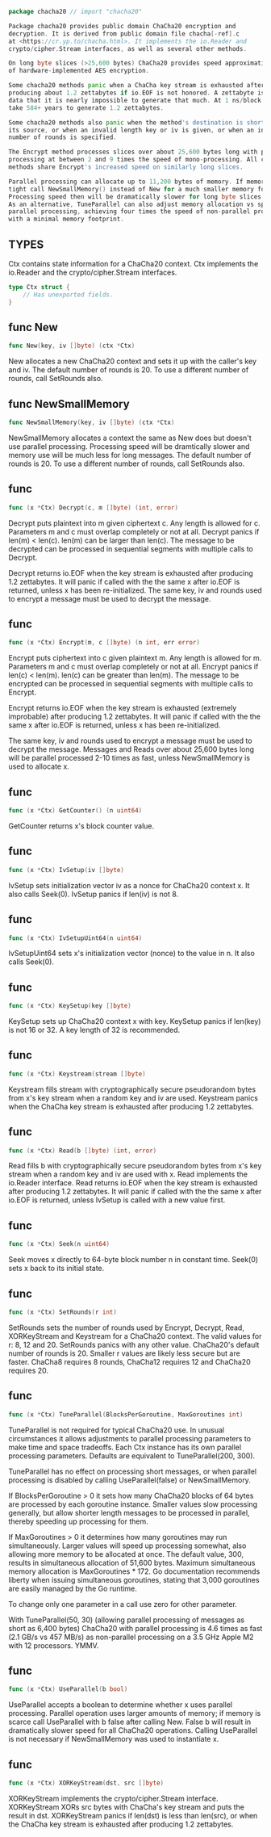 ```go
package chacha20 // import "chacha20"
```
```go
Package chacha20 provides public domain ChaCha20 encryption and
decryption. It is derived from public domain file chacha[-ref].c
at <https://cr.yp.to/chacha.html>. It implements the io.Reader and
crypto/cipher.Stream interfaces, as well as several other methods.
```
```go
On long byte slices (>25,600 bytes) ChaCha20 provides speed approximating that
of hardware-implemented AES encryption.
```
```go
Some chacha20 methods panic when a ChaCha key stream is exhausted after
producing about 1.2 zettabytes if io.EOF is not honored. A zettabyte is so much
data that it is nearly impossible to generate that much. At 1 ns/block it would
take 584+ years to generate 1.2 zettabytes.
```
```go
Some chacha20 methods also panic when the method's destination is shorter than
its source, or when an invalid length key or iv is given, or when an invalid
number of rounds is specified.
```
```go
The Encrypt method processes slices over about 25,600 bytes long with parallel
processing at between 2 and 9 times the speed of mono-processing. All chacha20
methods share Encrypt's increased speed on similarly long slices.
```
```go
Parallel processing can allocate up to 11,200 bytes of memory. If memory is
tight call NewSmallMemory() instead of New for a much smaller memory footprint.
Processing speed then will be dramatically slower for long byte slices.
As an alternative, TuneParallel can also adjust memory allocation vs speed for
parallel processing, achieving four times the speed of non-parallel processing
with a minimal memory footprint.
```
## TYPES

Ctx contains state information for a ChaCha20 context. Ctx implements the
io.Reader and the crypto/cipher.Stream interfaces.
```go
type Ctx struct {
	// Has unexported fields.
}
```
## func New
```go
func New(key, iv []byte) (ctx *Ctx)
```
New allocates a new ChaCha20 context and sets it up with the caller's key
and iv. The default number of rounds is 20. To use a different number of
rounds, call SetRounds also.

## func NewSmallMemory
```go
func NewSmallMemory(key, iv []byte) (ctx *Ctx)
```
NewSmallMemory allocates a context the same as New does but doesn't use
parallel processing. Processing speed will be dramtically slower and memory
use will be much less for long messages. The default number of rounds is 20.
To use a different number of rounds, call SetRounds also.

## func 
```go
func (x *Ctx) Decrypt(c, m []byte) (int, error)
```
Decrypt puts plaintext into m given ciphertext c. Any length is allowed for
c. Parameters m and c must overlap completely or not at all. Decrypt panics
if len(m) < len(c). len(m) can be larger than len(c). The message to be
decrypted can be processed in sequential segments with multiple calls to
Decrypt.

Decrypt returns io.EOF when the key stream is exhausted after producing
1.2 zettabytes. It will panic if called with the the same x after io.EOF is
returned, unless x has been re-initialized. The same key, iv and rounds used
to encrypt a message must be used to decrypt the message.

## func 
```go
func (x *Ctx) Encrypt(m, c []byte) (n int, err error)
```
Encrypt puts ciphertext into c given plaintext m. Any length is allowed for
m. Parameters m and c must overlap completely or not at all. Encrypt panics
if len(c) < len(m). len(c) can be greater than len(m). The message to be
encrypted can be processed in sequential segments with multiple calls to
Encrypt.

Encrypt returns io.EOF when the key stream is exhausted (extremely
improbable) after producing 1.2 zettabytes. It will panic if called with the
the same x after io.EOF is returned, unless x has been re-initialized.

The same key, iv and rounds used to encrypt a message must be used to
decrypt the message. Messages and Reads over about 25,600 bytes long will
be parallel processed 2-10 times as fast, unless NewSmallMemory is used to
allocate x.

## func 
```go
func (x *Ctx) GetCounter() (n uint64)
```
GetCounter returns x's block counter value.

## func 
```go
func (x *Ctx) IvSetup(iv []byte)
```
IvSetup sets initialization vector iv as a nonce for ChaCha20 context x.
It also calls Seek(0). IvSetup panics if len(iv) is not 8.

## func 
```go
func (x *Ctx) IvSetupUint64(n uint64)
```
IvSetupUint64 sets x's initialization vector (nonce) to the value in n.
It also calls Seek(0).

## func 
```go
func (x *Ctx) KeySetup(key []byte)
```
KeySetup sets up ChaCha20 context x with key. KeySetup panics if len(key) is
not 16 or 32. A key length of 32 is recommended.

## func 
```go
func (x *Ctx) Keystream(stream []byte)
```
Keystream fills stream with cryptographically secure pseudorandom bytes from
x's key stream when a random key and iv are used. Keystream panics when the
ChaCha key stream is exhausted after producing 1.2 zettabytes.

## func 
```go
func (x *Ctx) Read(b []byte) (int, error)
```
Read fills b with cryptographically secure pseudorandom bytes from x's
key stream when a random key and iv are used with x. Read implements the
io.Reader interface. Read returns io.EOF when the key stream is exhausted
after producing 1.2 zettabytes. It will panic if called with the the same x
after io.EOF is returned, unless IvSetup is called with a new value first.

## func 
```go
func (x *Ctx) Seek(n uint64)
```
Seek moves x directly to 64-byte block number n in constant time. Seek(0)
sets x back to its initial state.

## func 
```go
func (x *Ctx) SetRounds(r int)
```
SetRounds sets the number of rounds used by Encrypt, Decrypt, Read,
XORKeyStream and Keystream for a ChaCha20 context. The valid values for r:
8, 12 and 20. SetRounds panics with any other value. ChaCha20's default
number of rounds is 20. Smaller r values are likely less secure but are
faster. ChaCha8 requires 8 rounds, ChaCha12 requires 12 and ChaCha20
requires 20.

## func 
```go
func (x *Ctx) TuneParallel(BlocksPerGoroutine, MaxGoroutines int)
```
TuneParallel is not required for typical ChaCha20 use. In unusual
circumstances it allows adjustments to parallel processing parameters
to make time and space tradeoffs. Each Ctx instance has its own parallel
processing parameters. Defaults are equivalent to TuneParallel(200, 300).

TuneParallel has no effect on processing short messages, or when parallel
processing is disabled by calling UseParallel(false) or NewSmallMemory.

If BlocksPerGoroutine > 0 it sets how many ChaCha20 blocks of 64 bytes
are processed by each goroutine instance. Smaller values slow processing
generally, but allow shorter length messages to be processed in parallel,
thereby speeding up processing for them.

If MaxGoroutines > 0 it determines how many goroutines may run
simultaneously. Larger values will speed up processing somewhat,
also allowing more memory to be allocated at once. The default value, 300,
results in simultaneous allocation of 51,600 bytes. Maximum simultaneous
memory allocation is MaxGoroutines * 172. Go documentation recommends
liberty when issuing simultaneous goroutines, stating that 3,000 goroutines
are easily managed by the Go runtime.

To change only one parameter in a call use zero for other parameter.

With TuneParallel(50, 30) (allowing parallel processing of messages as short
as 6,400 bytes) ChaCha20 with parallel processing is 4.6 times as fast (2.1
GB/s vs 457 MB/s) as non-parallel processing on a 3.5 GHz Apple M2 with 12
processors. YMMV.

## func 
```go
func (x *Ctx) UseParallel(b bool)
```
UseParallel accepts a boolean to determine whether x uses parallel
processing. Parallel operation uses larger amounts of memory; if memory
is scarce call UseParallel with b false after calling New. False b will
result in dramatically slower speed for all ChaCha20 operations. Calling
UseParallel is not necessary if NewSmallMemory was used to instantiate x.

## func 
```go
func (x *Ctx) XORKeyStream(dst, src []byte)
```
XORKeyStream implements the crypto/cipher.Stream interface. XORKeyStream
XORs src bytes with ChaCha's key stream and puts the result in dst.
XORKeyStream panics if len(dst) is less than len(src), or when the ChaCha
key stream is exhausted after producing 1.2 zettabytes.


